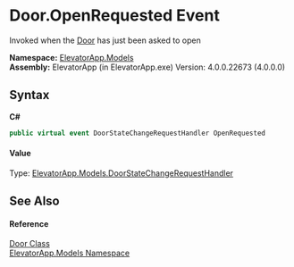 # Door.OpenRequested Event
 

Invoked when the <a href="T_ElevatorApp_Models_Door">Door</a> has just been asked to open

**Namespace:**&nbsp;<a href="N_ElevatorApp_Models">ElevatorApp.Models</a><br />**Assembly:**&nbsp;ElevatorApp (in ElevatorApp.exe) Version: 4.0.0.22673 (4.0.0.0)

## Syntax

**C#**<br />
``` C#
public virtual event DoorStateChangeRequestHandler OpenRequested
```


#### Value
Type: <a href="T_ElevatorApp_Models_DoorStateChangeRequestHandler">ElevatorApp.Models.DoorStateChangeRequestHandler</a>

## See Also


#### Reference
<a href="T_ElevatorApp_Models_Door">Door Class</a><br /><a href="N_ElevatorApp_Models">ElevatorApp.Models Namespace</a><br />